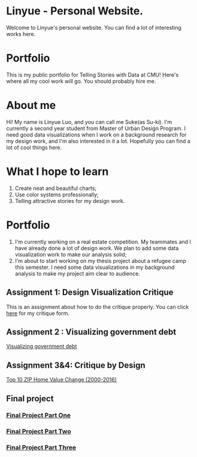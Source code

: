 # Linyue - Personal Website.
Welcome to Linyue's personal website. You can find a lot of interesting works here.

# Portfolio
This is my public portfolio for Telling Stories with Data at CMU!  Here's where all my cool work will go.  You should probably hire me. 

# About me
Hi! My name is Linyue Luo, and you can call me Suke(as Su-ki). I'm currently a second year student from Master of Urban Design Program. I need good data visualizations when I work on a background research for my design work, and I'm also interested in it a lot. Hopefully you can find a lot of cool things here.

# What I hope to learn
1. Create neat and beautiful charts;
2. Use color systems professionally;
3. Telling attractive stories for my design work.

# Portfolio
1. I'm currently working on a real estate competition. My teammates and I have already done a lot of design work. We plan to add some data visualization work to make our analysis solid;
2. I'm about to start working on my thesis project about a refugee camp this semester. I need some data visualizations in my background analysis to make my project aim clear to audience.

## Assignment 1: Design Visualization Critique

This is an assignment about how to do the critique properly. You can click [here](/https://docs.google.com/spreadsheets/d/1tjUjSAL6dG2lJLaouDUY7-N8gXsR4OQ2T7eh9rYL5ps/edit#gid=747157950) for my critique form.

## Assignment 2 : Visualizing government debt
[Visualizing government debt](/dataviz2.md)

## Assignment 3&4: Critique by Design
[Top 10 ZIP Home Value Change (2000-2016)](/dataviz3.md)

## Final project
### [Final Project Part One](/final_project_part1.md)

### [Final Project Part Two](/final_project_part2.md)

### [Final Project Part Three](/final_project_part3.md)

